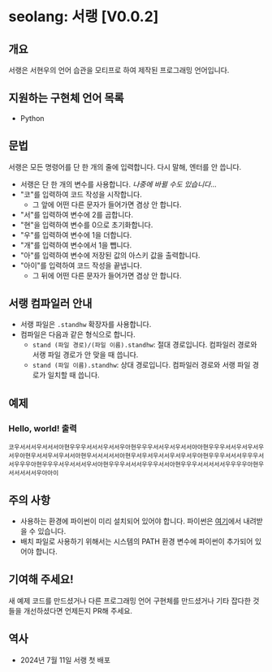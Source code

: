 # seolang: 서랭 [V0.0.2]

## 개요
서랭은 서현우의 언어 습관을 모티프로 하여 제작된 프로그래밍 언어입니다.

## 지원하는 구현체 언어 목록
* Python

## 문법
서랭은 모든 명령어를 단 한 개의 줄에 입력합니다. 다시 말해, 엔터를 안 씁니다.
* 서랭은 단 한 개의 변수를 사용합니다. _나중에 바뀔 수도 있습니다..._
* "코"를 입력하여 코드 작성을 시작합니다.
    * 그 앞에 어떤 다른 문자가 들어가면 겸상 안 합니다.
* "서"를 입력하여 변수에 2를 곱합니다.
* "현"을 입력하여 변수를 0으로 초기화합니다.
* "우"를 입력하여 변수에 1을 더합니다.
* "개"를 입력하여 변수에서 1을 뺍니다.
* "아"를 입력하여 변수에 저장된 값의 아스키 값을 출력합니다.
* "아이"를 입력하여 코드 작성을 끝냅니다.
    * 그 뒤에 어떤 다른 문자가 들어가면 겸상 안 합니다.

## 서랭 컴파일러 안내
* 서랭 파일은 `.standhw` 확장자를 사용합니다.
* 컴파일은 다음과 같은 형식으로 합니다.
    * `stand (파일 경로)/(파일 이름).standhw`: 절대 경로입니다. 컴파일러 경로와 서랭 파일 경로가 안 맞을 때 씁니다.
    * `stand (파일 이름).standhw`: 상대 경로입니다. 컴파일러 경로와 서랭 파일 경로가 일치할 때 씁니다.

## 예제

### Hello, world! 출력
```
코우서서서우서서서아현우우우서서서우서서우아현우우우서서우서우서서아아현우우우서서우서우서우서우아현우서서우서우서서아현우서서서서서아현우서우서우서서우서우서우아현우우우서서서우우우서서우우우아현우우우서우서서서우서아현우우우서서서우우우서서아현우우우서서서서서우우우우아현우서서서서서우아아이
```

## 주의 사항
* 사용하는 환경에 파이썬이 미리 설치되어 있어야 합니다. 파이썬은 [여기](https://www.python.org/)에서 내려받을 수 있습니다.
* 배치 파일로 사용하기 위해서는 시스템의 PATH 환경 변수에 파이썬이 추가되어 있어야 합니다.

## 기여해 주세요!
새 예제 코드를 만드셨거나 다른 프로그래밍 언어 구현체를 만드셨거나 기타 잡다한 것들을 개선하셨다면 언제든지 PR해 주세요.

## 역사
* 2024년 7월 11일 서랭 첫 배포